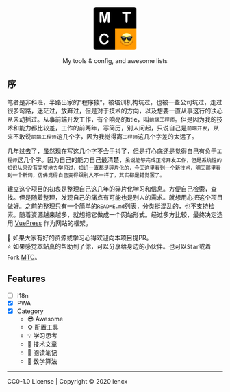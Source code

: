 <div align="center">
  <img width="100" height="100" src="static/logo.png" alt="mtc">
  <br>
  <p>My tools & config, and awesome lists</p>
</div>

## 序

笔者是非科班，半路出家的“程序猿”，被培训机构坑过，也被一些公司坑过，走过很多弯路，迷茫过，放弃过，但是对于技术的方向，以及想要一直从事这行的决心从未动摇过。从事前端开发工作，有个响亮的title，叫`前端工程师`。但是因为我的技术和能力都比较差，工作的前两年，写简历，别人问起，只说自己是`前端开发`，从来不敢说`前端工程师`这几个字，因为我觉得离`工程师`这几个字差的太远了。

几年过去了，虽然现在写这几个字不会手抖了，但是打心底还是觉得自己有负于`工程师`这几个字。因为自己的能力自己最清楚，`虽说能够完成正常开发工作，但是系统性的知识从来没有完整地去学习过，知识一直都是碎片化的，今天这里看到一个新技术，明天那里看到一个新词，仿佛觉得自己变得跟别人不一样了，其实都是错觉罢了。`

建立这个项目的初衷是整理自己这几年的碎片化学习和信息。方便自己检索，查找。但是随着整理，发现自己的痛点有可能也是别人的需求。就想用心把这个项目做好。之前的整理只有一个简单的`README.md`列表，分类挺混乱的，也不支持检索。随着资源越来越多，就想把它做成一个网站形式。经过多方比较，最终决定选用 [VuePress](https://vuepress.vuejs.org) 作为网站的框架。

👏 如果大家有好的资源或学习心得欢迎向本项目提PR。\
⭐️ 如果感觉本站真的帮助到了你，可以分享给身边的小伙伴。也可以`Star`或着`Fork` [MTC](https://github.com/lencx/mtc)。

## Features

- [ ] i18n
- [x] PWA
- [x] Category
  - 😎 Awesome
  - ⚙️ 配置工具
  - 💡 学习思考
  - 📜 技术文章
  - 📝 阅读笔记
  - 🔢 数学算法

---

CC0-1.0 License | Copyright © 2020 lencx
